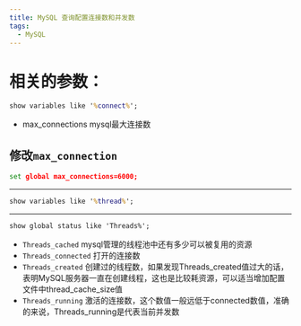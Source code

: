 ```yaml
---
title: MySQL 查询配置连接数和并发数
tags:
  - MySQL
---
```


# 相关的参数：
```cmd
show variables like '%connect%';
```
* max_connections mysql最大连接数
## 修改`max_connection`
```cmd
set global max_connections=6000;
```

---

```cmd
show variables like '%thread%';
```

---

```cmd
show global status like 'Threads%';
```
* `Threads_cached`  mysql管理的线程池中还有多少可以被复用的资源
* `Threads_connected` 打开的连接数
* `Threads_created` 创建过的线程数，如果发现Threads_created值过大的话，表明MySQL服务器一直在创建线程，这也是比较耗资源，可以适当增加配置文件中thread_cache_size值
* `Threads_running` 激活的连接数，这个数值一般远低于connected数值，准确的来说，Threads_running是代表当前并发数
